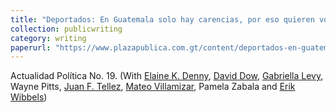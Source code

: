 ```yaml
---
title: "Deportados: En Guatemala solo hay carencias, por eso quieren volver "
collection: publicwriting
category: writing
paperurl: "https://www.plazapublica.com.gt/content/deportados-en-guatemala-solo-hay-carencias-por-eso-quieren-volver"
---
```


Actualidad Política No. 19. (With [Elaine K. Denny](https://faculty.ucmerced.edu/edenny/), [David Dow](https://sites.google.com/view/davidadow/home), [Gabriella Levy](https://gabriellalevy.net/), Wayne Pitts, [Juan F. Tellez](https://juanftellez.com/), [Mateo Villamizar](https://mateovillamizarchaparro.github.io/), Pamela Zabala and [Erik Wibbels](https://web.sas.upenn.edu/ewibbels/))
